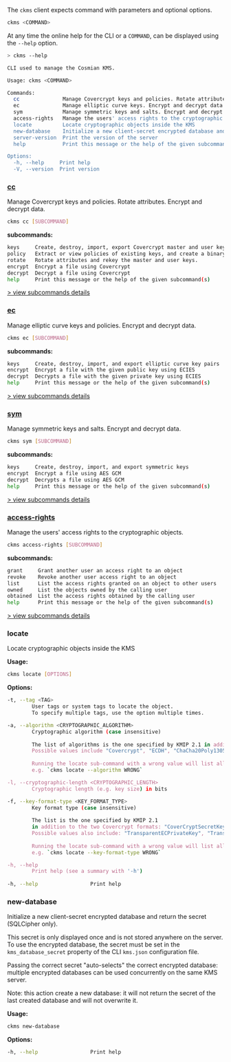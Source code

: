 
The `ckms` client expects command with parameters and optional options.

```sh
ckms <COMMAND>
```

At any time the online help for the CLI or a `COMMAND`, can be displayed using the `--help` option.

```sh
> ckms --help

CLI used to manage the Cosmian KMS.

Usage: ckms <COMMAND>

Commands:
  cc              Manage Covercrypt keys and policies. Rotate attributes. Encrypt and decrypt data
  ec              Manage elliptic curve keys. Encrypt and decrypt data using ECIES
  sym             Manage symmetric keys and salts. Encrypt and decrypt data
  access-rights   Manage the users' access rights to the cryptographic objects
  locate          Locate cryptographic objects inside the KMS
  new-database    Initialize a new client-secret encrypted database and return the secret (SQLCipher only).
  server-version  Print the version of the server
  help            Print this message or the help of the given subcommand(s)

Options:
  -h, --help     Print help
  -V, --version  Print version
```

### [cc](covercrypt/covercrypt.md)

Manage Covercrypt keys and policies. Rotate attributes. Encrypt and decrypt data.

```sh
ckms cc [SUBCOMMAND]
```

**subcommands:**

```sh
keys     Create, destroy, import, export Covercrypt master and user keys
policy   Extract or view policies of existing keys, and create a binary policy from specifications
rotate   Rotate attributes and rekey the master and user keys.
encrypt  Encrypt a file using Covercrypt
decrypt  Decrypt a file using Covercrypt
help     Print this message or the help of the given subcommand(s)
```

[> view subcommands details](covercrypt/covercrypt.md)

### [ec](ec/ec.md)

Manage elliptic curve keys and policies. Encrypt and decrypt data.

```sh
ckms ec [SUBCOMMAND]
```

**subcommands:**

```sh
keys     Create, destroy, import, and export elliptic curve key pairs
encrypt  Encrypt a file with the given public key using ECIES
decrypt  Decrypts a file with the given private key using ECIES
help     Print this message or the help of the given subcommand(s)
```

[> view subcommands details](ec/ec.md)

### [sym](sym/sym.md)

Manage symmetric keys and salts. Encrypt and decrypt data.

```sh
ckms sym [SUBCOMMAND]
```

**subcommands:**

```sh
keys     Create, destroy, import, and export symmetric keys
encrypt  Encrypt a file using AES GCM
decrypt  Decrypts a file using AES GCM
help     Print this message or the help of the given subcommand(s)
```

[> view subcommands details](sym/sym.md)

### [access-rights](./access_rights.md)

Manage the users' access rights to the cryptographic objects.

```sh
ckms access-rights [SUBCOMMAND]
```

**subcommands:**

```sh
grant     Grant another user an access right to an object
revoke    Revoke another user access right to an object
list      List the access rights granted on an object to other users
owned     List the objects owned by the calling user
obtained  List the access rights obtained by the calling user
help      Print this message or the help of the given subcommand(s)
```

[> view subcommands details](./access_rights.md)


### locate

Locate cryptographic objects inside the KMS

**Usage:**

```sh
ckms locate [OPTIONS] 
```

**Options:**

```sh
-t, --tag <TAG>
        User tags or system tags to locate the object.
        To specify multiple tags, use the option multiple times.

-a, --algorithm <CRYPTOGRAPHIC_ALGORITHM>
        Cryptographic algorithm (case insensitive)
        
        The list of algorithms is the one specified by KMIP 2.1 in addition to "Covercrypt".
        Possible values include "Covercrypt", "ECDH", "ChaCha20Poly1305", "AES", "Ed25519"
        
        Running the locate sub-command with a wrong value will list all the possible values.
        e.g. `ckms locate --algorithm WRONG`

-l, --cryptographic-length <CRYPTOGRAPHIC_LENGTH>
        Cryptographic length (e.g. key size) in bits

-f, --key-format-type <KEY_FORMAT_TYPE>
        Key format type (case insensitive)
        
        The list is the one specified by KMIP 2.1
        in addition to the two Covercrypt formats: "CoverCryptSecretKey" and "CoverCryptPublicKey"
        Possible values also include: "TransparentECPrivateKey", "TransparentECPublicKey" and "TransparentSymmetricKey"
        
        Running the locate sub-command with a wrong value will list all the possible values.
        e.g. `ckms locate --key-format-type WRONG`

-h, --help
        Print help (see a summary with '-h')
        
-h, --help                 Print help
```


### new-database

Initialize a new client-secret encrypted database and return the secret (SQLCipher only).

This secret is only displayed once and is not stored anywhere on the server.
To use the encrypted database, the secret must be set in the `kms_database_secret`
property of the CLI `kms.json` configuration file.

Passing the correct secret "auto-selects" the correct encrypted database:
multiple encrypted databases can be used concurrently on the same KMS server.

Note: this action create a new database: it will not return the secret
of the last created database and will not overwrite it.

**Usage:**

```sh
ckms new-database
```

**Options:**

```sh
-h, --help                 Print help
```

